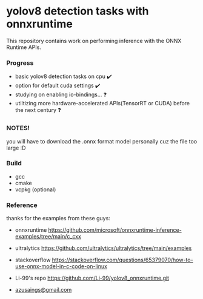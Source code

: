 # yolov8 detection tasks with onnxruntime 
This repository contains work on performing inference with the ONNX Runtime APIs.  

### Progress
- basic yolov8 detection tasks on cpu ✔️
- option for default cuda settings ✔️
- studying on enabling io-bindings... ❓
- utiltizing more hardware-accelerated APIs(TensorRT or CUDA) before the next century ❓

### NOTES!
you will have to download the .onnx format model personally cuz the file too large :D


### Build
- gcc
- cmake
- vcpkg (optional)

### Reference
thanks for the examples from these guys:
- onnxruntime https://github.com/microsoft/onnxruntime-inference-examples/tree/main/c_cxx

- ultralytics https://github.com/ultralytics/ultralytics/tree/main/examples

- stackoverflow https://stackoverflow.com/questions/65379070/how-to-use-onnx-model-in-c-code-on-linux

- Li-99's repo https://github.com/Li-99/yolov8_onnxruntime.git

 - azusaings@gmail.com

